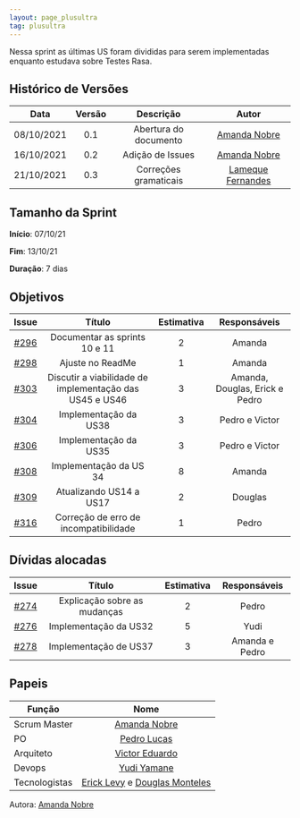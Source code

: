 ```yaml
---
layout: page_plusultra
tag: plusultra
---
```


Nessa sprint as últimas US foram divididas para serem implementadas enquanto estudava sobre Testes Rasa.

## Histórico de Versões

| Data       | Versão | Descrição                      | Autor             |
| :--------: | :----: | :----------:                   | :---------------: |
| 08/10/2021 |  0.1   | Abertura do documento | [Amanda Nobre](https://github.com/AmandaNbr)|
| 16/10/2021 |  0.2   | Adição de Issues | [Amanda Nobre](https://github.com/AmandaNbr)|
| 21/10/2021 |  0.3   | Correções gramaticais | [Lameque Fernandes](https://github.com/LamequeFernandes)|

## Tamanho da Sprint

**Início**: 07/10/21

**Fim**: 13/10/21

**Duração**: 7 dias

## Objetivos

| Issue |            Título            |      Estimativa     |        Responsáveis         | 
|:-----:|:----------------------------:|:-------------------:|:---------------------------:|
| [#296](https://github.com/fga-eps-mds/2021-1-Bot/issues/272) | Documentar as sprints 10 e 11 | 2 | Amanda |
| [#298](https://github.com/fga-eps-mds/2021-1-Bot/issues/278) | Ajuste no ReadMe | 1 | Amanda |
| [#303](https://github.com/fga-eps-mds/2021-1-Bot/issues/303) | Discutir a viabilidade de implementação das US45 e US46 | 3 | Amanda, Douglas, Erick e Pedro |
| [#304](https://github.com/fga-eps-mds/2021-1-Bot/issues/304) | Implementação da US38 | 3 | Pedro e Victor |
| [#306](https://github.com/fga-eps-mds/2021-1-Bot/issues/306) | Implementação da US35 | 3 | Pedro e Victor |
| [#308](https://github.com/fga-eps-mds/2021-1-Bot/issues/308) | Implementação da US 34 | 8 | Amanda |
| [#309](https://github.com/fga-eps-mds/2021-1-Bot/issues/309) | Atualizando US14 a US17 | 2 | Douglas |
| [#316](https://github.com/fga-eps-mds/2021-1-Bot/issues/316) | Correção de erro de incompatibilidade | 1 | Pedro |

## Dívidas alocadas

| Issue |            Título            |      Estimativa     |        Responsáveis         | 
|:-----:|:----------------------------:|:-------------------:|:---------------------------:|
| [#274](https://github.com/fga-eps-mds/2021-1-Bot/issues/274) | Explicação sobre as mudanças | 2 | Pedro |
| [#276](https://github.com/fga-eps-mds/2021-1-Bot/issues/276) | Implementação da US32 | 5 | Yudi |
| [#278](https://github.com/fga-eps-mds/2021-1-Bot/issues/278) | Implementação de US37 | 3 | Amanda e Pedro |

## Papeis

|      Função      |            Nome            |
|------------------|:--------------------------:|
| Scrum Master | [Amanda Nobre](https://github.com/AmandaNbr) |
| PO | [Pedro Lucas](https://github.com/PedroLSF) |
| Arquiteto | [Victor Eduardo](https://github.com/victorear05) |
| Devops | [Yudi Yamane](https://github.com/yudi-azvd) |
| Tecnologistas | [Erick Levy](https://github.com/Ericklevy) e [Douglas Monteles](https://github.com/DouglasMonteles) |

Autora: [Amanda Nobre](https://github.com/AmandaNbr)
